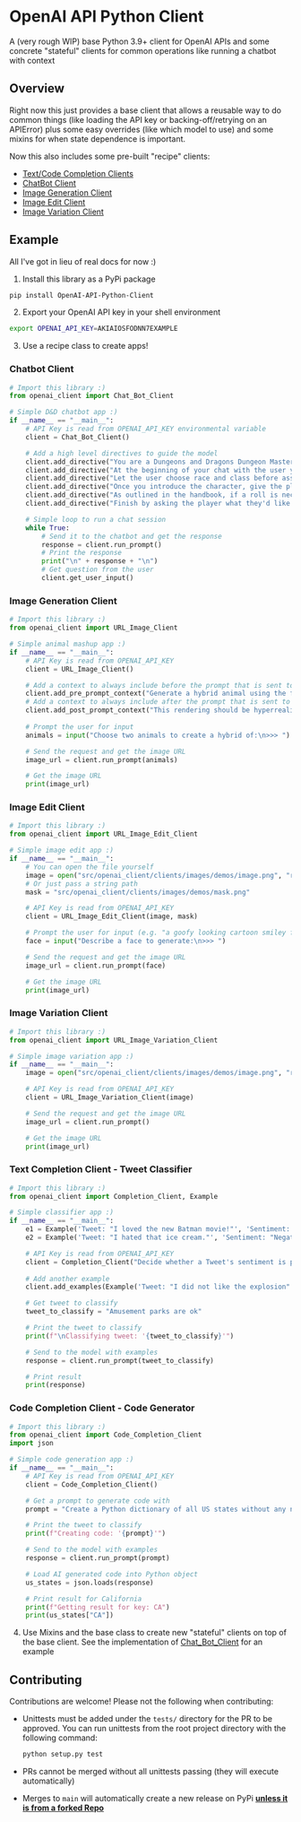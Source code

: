 # OpenAI API Python Client

A (very rough WIP) base Python 3.9+ client for OpenAI APIs and some concrete "stateful" clients for common operations like running a chatbot with context

## Overview

Right now this just provides a base client that allows a reusable way to do common things
(like loading the API key or backing-off/retrying on an APIError) plus some easy overrides (like which model to use) and some mixins for when state dependence is important.

Now this also includes some pre-built "recipe" clients:

- [Text/Code Completion Clients](https://github.com/Topazoo/OpenAI-Python-Client/blob/main/src/openai_client/clients/completion/client.py)
- [ChatBot Client](https://github.com/Topazoo/OpenAI-Python-Client/blob/main/src/openai_client/clients/chatbot/client.py)
- [Image Generation Client ](https://github.com/Topazoo/OpenAI-Python-Client/blob/main/src/openai_client/clients/images/clients/create_image.py)
- [Image Edit Client ](https://github.com/Topazoo/OpenAI-Python-Client/blob/main/src/openai_client/clients/images/clients/edit_image.py)
- [Image Variation Client ](https://github.com/Topazoo/OpenAI-Python-Client/blob/main/src/openai_client/clients/images/clients/image_variation.py)

## Example

All I've got in lieu of real docs for now :)

1. Install this library as a PyPi package

```sh
pip install OpenAI-API-Python-Client
```

2. Export your OpenAI API key in your shell environment

```sh
export OPENAI_API_KEY=AKIAIOSFODNN7EXAMPLE
```

3. Use a recipe class to create apps!

### Chatbot Client

```python
# Import this library :)
from openai_client import Chat_Bot_Client

# Simple D&D chatbot app :)
if __name__ == "__main__":
    # API Key is read from OPENAI_API_KEY environmental variable
    client = Chat_Bot_Client()

    # Add a high level directives to guide the model
    client.add_directive("You are a Dungeons and Dragons Dungeon Master. Use the 5th edition of the Dungeons and Dragons Player Handbook, Dungeon Master Guide, and Monster Manual")
    client.add_directive("At the beginning of your chat with the user you will assist them in creating a character. This character will have a description and stats as outlined in the 5th edition of the Dungeons and Dragons Player Handbook.")
    client.add_directive("Let the user choose race and class before assigning a personality, stats, and starting inventory. Provide the user with a list of races and classes they can be. Tell the user they can ask for more details about a class or race")
    client.add_directive("Once you introduce the character, give the player the start of an adventure campaign and ask the player what they would like to do")
    client.add_directive("As outlined in the handbook, if a roll is necessary based on the situation, roll for the user")
    client.add_directive("Finish by asking the player what they'd like to do next")

    # Simple loop to run a chat session
    while True:
        # Send it to the chatbot and get the response
        response = client.run_prompt()
        # Print the response
        print("\n" + response + "\n")
        # Get question from the user
        client.get_user_input()
```

### Image Generation Client

```python
# Import this library :)
from openai_client import URL_Image_Client

# Simple animal mashup app :)
if __name__ == "__main__":
    # API Key is read from OPENAI_API_KEY
    client = URL_Image_Client()

    # Add a context to always include before the prompt that is sent to the API
    client.add_pre_prompt_context("Generate a hybrid animal using the following animals:")
    # Add a context to always include after the prompt that is sent to the API
    client.add_post_prompt_context("This rendering should be hyperrealistic. The background should be a savannah during the daytime")
    
    # Prompt the user for input
    animals = input("Choose two animals to create a hybrid of:\n>>> ")

    # Send the request and get the image URL
    image_url = client.run_prompt(animals)

    # Get the image URL
    print(image_url)
```

### Image Edit Client

```python
# Import this library :)
from openai_client import URL_Image_Edit_Client

# Simple image edit app :)
if __name__ == "__main__":
    # You can open the file yourself
    image = open("src/openai_client/clients/images/demos/image.png", "rb")
    # Or just pass a string path
    mask = "src/openai_client/clients/images/demos/mask.png"

    # API Key is read from OPENAI_API_KEY
    client = URL_Image_Edit_Client(image, mask)

    # Prompt the user for input (e.g. "a goofy looking cartoon smiley face")
    face = input("Describe a face to generate:\n>>> ")

    # Send the request and get the image URL
    image_url = client.run_prompt(face)

    # Get the image URL
    print(image_url)
```

### Image Variation Client

```python
# Import this library :)
from openai_client import URL_Image_Variation_Client

# Simple image variation app :)
if __name__ == "__main__":
    image = open("src/openai_client/clients/images/demos/image.png", "rb")

    # API Key is read from OPENAI_API_KEY
    client = URL_Image_Variation_Client(image)

    # Send the request and get the image URL
    image_url = client.run_prompt()

    # Get the image URL
    print(image_url)
```

### Text Completion Client - Tweet Classifier

```python
# Import this library :)
from openai_client import Completion_Client, Example

# Simple classifier app :)
if __name__ == "__main__":
    e1 = Example('Tweet: "I loved the new Batman movie!"', 'Sentiment: "Positive"')
    e2 = Example('Tweet: "I hated that ice cream."', 'Sentiment: "Negative"')

    # API Key is read from OPENAI_API_KEY
    client = Completion_Client("Decide whether a Tweet's sentiment is positive, neutral, or negative.", [e1,e2])
    
    # Add another example
    client.add_examples(Example('Tweet: "I did not like the explosion"', 'Sentiment: "Negative"'))

    # Get tweet to classify
    tweet_to_classify = "Amusement parks are ok"

    # Print the tweet to classify
    print(f"\nClassifying tweet: '{tweet_to_classify}'")

    # Send to the model with examples
    response = client.run_prompt(tweet_to_classify)

    # Print result
    print(response)
```

### Code Completion Client - Code Generator

```python
# Import this library :)
from openai_client import Code_Completion_Client
import json

# Simple code generation app :)
if __name__ == "__main__":
    # API Key is read from OPENAI_API_KEY
    client = Code_Completion_Client()

    # Get a prompt to generate code with
    prompt = "Create a Python dictionary of all US states without any non-code text"

    # Print the tweet to classify
    print(f"Creating code: '{prompt}'")

    # Send to the model with examples
    response = client.run_prompt(prompt)

    # Load AI generated code into Python object
    us_states = json.loads(response)

    # Print result for California
    print(f"Getting result for key: CA")
    print(us_states["CA"])
```

4. Use Mixins and the base class to create new "stateful" clients on top of the base client. See the implementation of [Chat_Bot_Client](https://github.com/Topazoo/OpenAI-Python-Client/blob/main/src/openai_client/clients/chatbot/client.py) for an example

## Contributing

Contributions are welcome! Please not the following when contributing:

- Unittests must be added under the `tests/` directory for the PR to be approved. You can run unittests from the root project directory with the following command:

    ```sh
    python setup.py test
    ```

- PRs cannot be merged without all unittests passing (they will execute automatically)
- Merges to `main` will automatically create a new release on PyPi **[unless it is from a forked Repo](https://stackoverflow.com/questions/58737785/github-actions-empty-env-secrets)**
